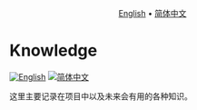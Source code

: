 <p align="center">
  <a href="https://github.com/ChenMiaoi/GSoC-2025-Final-Report/blob/main/more-details/knowledge/README.md">English</a> •
  <a href="https://github.com/ChenMiaoi/GSoC-2025-Final-Report/blob/main/more-details/knowledge/README_zh.md">简体中文</a>
</p>

# Knowledge

[![English](https://img.shields.io/badge/Language-English-blue)](https://github.com/ChenMiaoi/GSoC-2025-Final-Report/blob/main/more-details/knowledge/README)
[![简体中文](https://img.shields.io/badge/语言-简体中文-red)](https://github.com/ChenMiaoi/GSoC-2025-Final-Report/blob/main/more-details/knowledge/README_zh.md)

这里主要记录在项目中以及未来会有用的各种知识。

